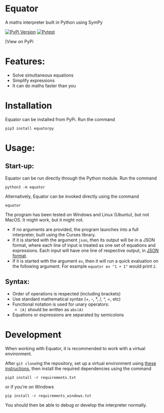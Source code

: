 # Equator
A maths interpreter built in Python using SymPy

[![PyPi Version](https://img.shields.io/pypi/v/equatorpy.svg)](https://pypi.org/project/equatorpy/)
[![Pytest](https://github.com/MiguelGuthridge/Equator/actions/workflows/python-app.yml/badge.svg)](https://github.com/MiguelGuthridge/Equator/actions/workflows/python-app.yml)

[View on PyPi

# Features:
* Solve simultaneous equations
* Simplify expressions
* It can do maths faster than you

# Installation

Equator can be installed from PyPi. Run the command
```
pip3 install equatorpy
```

# Usage:

## Start-up:
Equator can be run directly through the Python module. Run the command
```
python3 -m equator
```
Alternatively, Equator can be invoked directly using the command
```
equator
```
The program has been tested on Windows and Linux (Ubuntu), but not MacOS. It might work, but it might not.
* If no arguments are provided, the program launches into a full interpreter, built using the Curses library.
* If it is started with the argument `json`, then its output will be in a JSON format, where each line of input is treated as one set of equations and expressions. Each input will have one line of respective output, in [JSON format](https://github.com/MiguelGuthridge/Equator/wiki/JSON-Format-Specification).
* If it is started with the argument `ev`, then it will run a quick evaluation on the following argument. For example `equator ev "1 + 1"` would print `2`.

## Syntax:
* Order of operations is respected (including brackets)
* Use standard mathematical syntax (+, -, *, /, ^, =, etc)
* Functional notation is used for unary operators:
    * `|A|` should be written as `abs(A)`
* Equations or expressions are separated by semicolons

# Development

When working with Equator, it is recommended to work with a virtual environment.

After `git clone`ing the repository, set up a virtual environment using [these
instructions](https://docs.python.org/3/library/venv.html), then install the
required dependencies using the command
```
pip3 install -r requirements.txt
```
or if you're on Windows
```
pip install -r requirements_windows.txt
```

You should then be able to debug or develop the interpreter normally.
